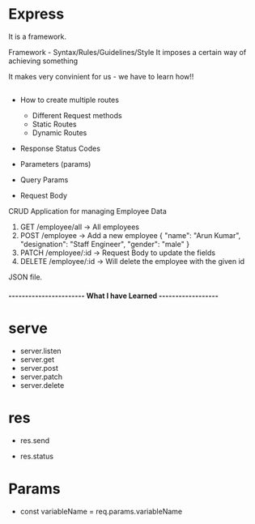 # Express

It is a framework.

Framework - Syntax/Rules/Guidelines/Style
It imposes a certain way of achieving something

It makes very convinient for us - we have to learn how!!

##

- How to create multiple routes
  - Different Request methods
  - Static Routes
  - Dynamic Routes
- Response Status Codes

- Parameters (params)
- Query Params
- Request Body

CRUD Application for managing Employee Data

1. GET /employee/all -> All employees
2. POST /employee -> Add a new employee
   {
   "name": "Arun Kumar",
   "designation": "Staff Engineer",
   "gender": "male"
   }
3. PATCH /employee/:id -> Request Body to update the fields
4. DELETE /employee/:id -> Will delete the employee with the given id

JSON file.

#### ----------------------- What I have Learned ------------------

# serve

- server.listen
- server.get
- server.post
- server.patch
- server.delete

# res

- res.send

* res.status

# Params

- const variableName = req.params.variableName
